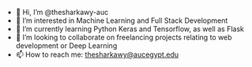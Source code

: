 - 👋 Hi, I’m @thesharkawy-auc
- 👀 I’m interested in Machine Learning and Full Stack Development
- 🌱 I’m currently learning Python Keras and Tensorflow, as well as Flask
- 💞️ I’m looking to collaborate on freelancing projects relating to web development or Deep Learning
- 📫 How to reach me: thesharkawy@aucegypt.edu

<!---
thesharkawy-auc/thesharkawy-auc is a ✨ special ✨ repository because its `README.md` (this file) appears on your GitHub profile.
You can click the Preview link to take a look at your changes.
--->

